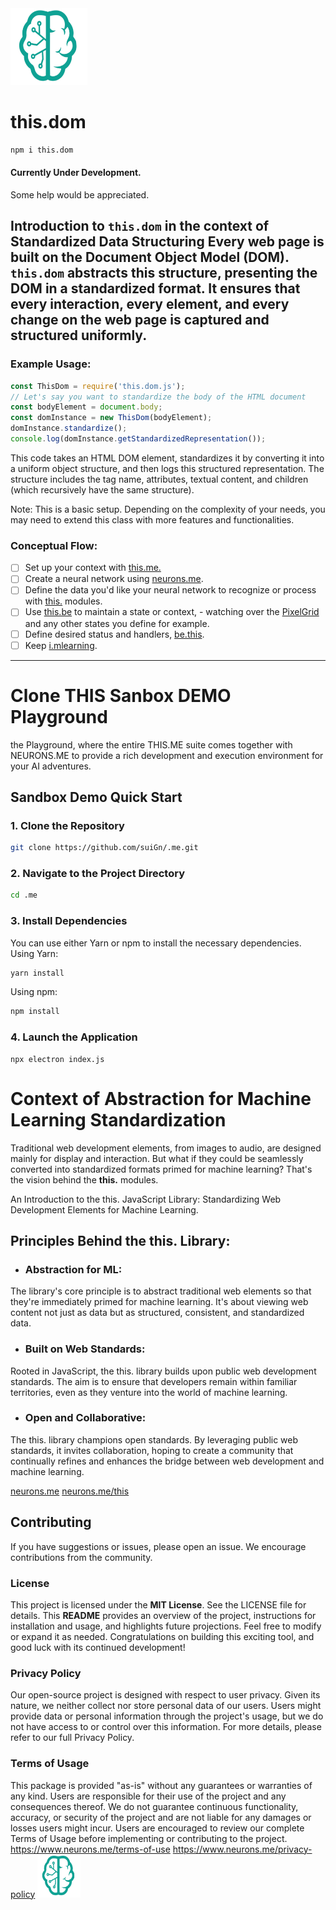 <img src="./_._.svg" alt="SVG Image" width="123" height="123" style="width123px; height:123px;">

# this.dom

```bash
npm i this.dom
```

#### Currently Under Development.
Some help would be appreciated.

**Introduction to `this.dom` in the context of Standardized Data Structuring**
 Every web page is built on the Document Object Model (DOM). `this.dom` abstracts this structure, presenting the DOM in a standardized format. It ensures that every interaction, every element, and every change on the web page is captured and structured uniformly.
-------------------------

### Example Usage:
```js
const ThisDom = require('this.dom.js');
// Let's say you want to standardize the body of the HTML document
const bodyElement = document.body;
const domInstance = new ThisDom(bodyElement);
domInstance.standardize();
console.log(domInstance.getStandardizedRepresentation());
```

This code takes an HTML DOM element, standardizes it by converting it into a uniform object structure, and then logs this structured representation. The structure includes the tag name, attributes, textual content, and children (which recursively have the same structure).

Note: This is a basic setup. Depending on the complexity of your needs, you may need to extend this class with more features and functionalities.

### Conceptual Flow:

- [ ] Set up your context with [this.me.](https://www.npmjs.com/package/this.me)
- [ ] Create a neural network using [neurons.me](https://www.neurons.me).
- [ ] Define the data you'd like your neural network to recognize or process with [this.](https://www.neurons.me/this) modules.
- [ ] Use [this.be](https://www.npmjs.com/package/this.be) to maintain a state or context, - watching over the [PixelGrid](https://www.npmjs.com/package/this.pixel) and any other states you define for example.
- [ ] Define desired status and handlers, [be.this](https://www.npmjs.com/package/be.this).
- [ ] Keep [i.mlearning](https://www.npmjs.com/package/i.mlearning).

-------------------------------------

# Clone THIS Sanbox DEMO Playground
the Playground, where the entire THIS.ME suite comes together with NEURONS.ME to provide a rich development and execution environment for your AI adventures.

##  Sandbox Demo Quick Start
### 1. Clone the Repository
```bash
git clone https://github.com/suiGn/.me.git
```
### 2. Navigate to the Project Directory
```bash
cd .me
```
### 3. Install Dependencies
You can use either Yarn or npm to install the necessary dependencies.
Using Yarn:
```bash
yarn install 
```
Using npm:
```bash
npm install
```
### 4. Launch the Application
```
npx electron index.js
```
# Context of Abstraction for Machine Learning Standardization
Traditional web development elements, from images to audio, are designed mainly for display and interaction. But what if they could be seamlessly converted into standardized formats primed for machine learning? That's the vision behind the **this.** modules.

An Introduction to the this. JavaScript Library: Standardizing Web Development Elements for Machine Learning.

## Principles Behind the this. Library:
- ### **Abstraction for ML:**
 The library's core principle is to abstract traditional web elements so that they're immediately primed for machine learning. It's about viewing web content not just as data but as structured, consistent, and standardized data.

- ### **Built on Web Standards:** 
Rooted in JavaScript, the this. library builds upon public web development standards. The aim is to ensure that developers remain within familiar territories, even as they venture into the world of machine learning.

- ### **Open and Collaborative:** 
The this. library champions open standards. By leveraging public web standards, it invites collaboration, hoping to create a community that continually refines and enhances the bridge between web development and machine learning.

[neurons.me](https://www.neurons.me)
[neurons.me/this](https://www.neurons.me/this)

## Contributing
If you have suggestions or issues, please open an issue. We encourage contributions from the community.
### License
This project is licensed under the **MIT License**. See the LICENSE file for details.
This **README** provides an overview of the project, instructions for installation and usage, and highlights future projections. Feel free to modify or expand it as needed. Congratulations on building this exciting tool, and good luck with its continued development!
### Privacy Policy
Our open-source project is designed with respect to user privacy. Given its nature, we neither collect nor store personal data of our users. Users might provide data or personal information through the project's usage, but we do not have access to or control over this information. For more details, please refer to our full Privacy Policy.
### Terms of Usage
This package is provided "as-is" without any guarantees or warranties of any kind. Users are responsible for their use of the project and any consequences thereof. We do not guarantee continuous functionality, accuracy, or security of the project and are not liable for any damages or losses users might incur. Users are encouraged to review our complete Terms of Usage before implementing or contributing to the project.
https://www.neurons.me/terms-of-use
https://www.neurons.me/privacy-policy
<img src="./_._.svg" alt="SVG Image" width="69" height="69" style="width69px; height:69px;">